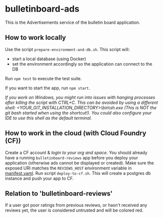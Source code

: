 # bulletinboard-ads
This is the Advertisements service of the bulletin board application.

## How to work locally

Use the script `prepare-environment-and-db.sh`. This script will:
- start a local database (using Docker)
- set the environment accordingly so the application can connect to the DB

Run `npm test` to execute the test suite.

If you want to start the app, run `npm start`.

_If you work on Windows, you might run into issues with hanging processes after killing the script with CTRL+C. This can be avoided by using a different shell: <YOUR_GIT_INSTALLATION_DIRECTORY>\bin\sh.exe (This is NOT the git bash started when using the shortcut!). You could also configure your IDE to use this shell as the default terminal._

## How to work in the cloud (with Cloud Foundry (CF))

Create a CF account & *login to your org and space*.
You should already have a running `bulletinboard-reviews` app before you deploy your application (otherwise ads cannot be displayed or created).
Make sure the exposed URI matches the `REVIEWS_HOST` environment variable in [manifest.yaml](manifest.yaml).
Run script `deploy-to-cf.sh`. This will create a postgres db instance and push your app to CF.

## Relation to 'bulletinboard-reviews'

If a user got poor ratings from previous reviews, or hasn't received any reviews yet, the user is considered untrusted and will be colored red.
